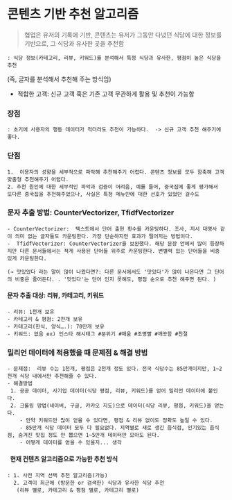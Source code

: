 # 콘텐츠 기반 추천 알고리즘
 > 협업은 유저의 기록에 기반, 콘텐츠는 유저가 그동안 다녔던 식당에 대한 정보를 기반으로, 그 식당과 유사한 곳을 추천함

    : 식당 정보(카테고리, 리뷰, 키워드)를 분석해서 특정 식당과 유사한, 평점이 높은 식당을 추천

(즉, 글자를 분석해서 추천해 주는 방식임)
- 적합한 고객: 신규 고객 혹은 기존 고객 무관하게 활용 및 추천이 가능함
### 장점
    : 초기에 사용자의 행동 데이터가 적더라도 추천이 가능하다.  -> 신규 고객 추천 해주기에 좋다.
### 단점
    1.  이용자의 성향을 세부적으로 파악해 추천해주기 어렵다. 콘텐츠 정보를 모두 함축해 고객 맞춤형 추천해주기 어렵다.
    2. 추천 원인에 대한 세부적인 파악과 검증이 어려움, 예를 들어, 중국집에 좋게 평가해서 또다른 중국집을 추천해주었으나, 사실은 특정 메뉴만에 대한 선호가 있었던 걸수도

### 문자 추출 방법: CounterVectorizer, TfidfVectorizer

    - CounterVectorizer:  텍스트에서 단어 출현 횟수를 카운팅하다. 조사, 지시 대명사 같이 의미 없는 글자들도 카운팅한다. 가장 단순하지만 효과가 떨어지는 방법이다.
    -  TfidfVectorizer: CounterVectorizer을 보완했다. 해당 문장 안에서 많이 등장하지만 다른 문서들에서는 적게 사용된 단어들 위주로 카운팅한다. 변별력 있는 단어들을 비중 있게 카운팅한다.

    (→ 맛있었다 라는 말이 많이 나왔다면?: 다른 문서에서도 '맛있다'가 많이 나온다면 그 단어의 비중은 줄어든다. . '맛있다'는 단어 인지 못해도, 평점 순으로 추천 해주면 된다. )

#### 문자 추출 대상: 리뷰, 카테고리, 키워드
    - 리뷰: 1천개 보유
    - 카테고리 & 평점: 2천개 보유
    - 카테고리(한식, 양식….): 70만개 보유
    - 키워드: 없음 ex) 인스타 해시태그 #분위기 #매움 #조명빨 #깨끗함 #친절

### 밀리언 데이터에 적용했을 때 문제점 & 해결 방법
    - 문제점:  리뷰 수는 1천개, 평점은 2천개 정도 있다. 전국 식당수는 85만개이지만, 1~2천개 식당 내에서만 추천해줄 수 있다.
    - 해결방법
     1. 공공 데이터, 사기업 데이터(식당 평점, 리뷰, 키워드)를 얻어 밀리언 데이터에 붙인다.
     2. 크롤링 방법(네이버, 구글, 카카오 지도)으로 데이터(식당 리뷰, 평점, 키워드)을 얻는다.
        - 만약 키워드만 많이 얻을 수 있다면, 평점 & 리뷰 없이도 정확도 높일 수 있다.
        - 85만개 식당 데이터 모두 다 필요없다. 지역별로 새로 생긴 음식점, 인기있는 음식점, 숨겨진 맛집 정도 만 뽑으면 1~5만개 데이터만 모아도 된다.
        - 어떻게 데이터를 얻을 수 있을지... 생각
####   현재 컨텐츠 알고리즘으로 가능한 추천 방식
    : 1. 사전 지역 선택 추천 알고리즘(가능)
      2. 고객이 최근에 (방문한 or 검색한) 식당과 유사한 식당 추천 
       (리뷰 별로, 카테고리 & 평점 별로, 카테고리 별로)
